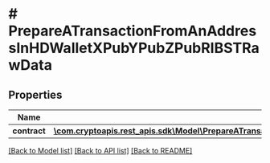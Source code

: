 # # PrepareATransactionFromAnAddressInHDWalletXPubYPubZPubRIBSTRawData

## Properties

Name | Type | Description | Notes
------------ | ------------- | ------------- | -------------
**contract** | [**\com.cryptoapis.rest_apis.sdk\Model\PrepareATransactionFromAnAddressInHDWalletXPubYPubZPubRIBSTRawDataContract**](PrepareATransactionFromAnAddressInHDWalletXPubYPubZPubRIBSTRawDataContract.md) |  |

[[Back to Model list]](../../README.md#models) [[Back to API list]](../../README.md#endpoints) [[Back to README]](../../README.md)
